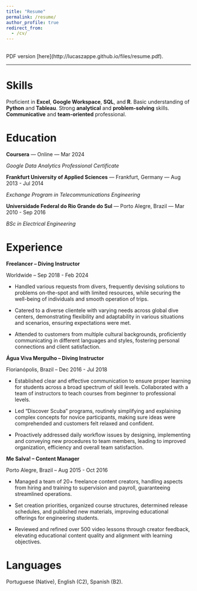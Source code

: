 ```yaml
---
title: "Resume"
permalink: /resume/
author_profile: true
redirect_from:
  - /cv/
---
```


<br/>
PDF version [here](http://lucaszappe.github.io/files/resume.pdf).

---

Skills
======
Proficient in **Excel**, **Google Workspace**, **SQL**, and **R**. Basic understanding of **Python** and **Tableau**. Strong **analytical** and **problem-solving** skills. **Communicative** and **team-oriented** professional.

Education
======
**Coursera** &mdash; Online &mdash; Mar 2024

*Google Data Analytics Professional Certificate*

**Frankfurt University of Applied Sciences** &mdash; Frankfurt, Germany &mdash; Aug 2013 - Jul 2014

*Exchange Program in Telecommunications Engineering*

**Universidade Federal do Rio Grande do Sul** &mdash; Porto Alegre, Brazil &mdash; Mar 2010 - Sep 2016

*BSc in Electrical Engineering*

Experience
======
**Freelancer – Diving Instructor**

Worldwide – Sep 2018 - Feb 2024

- Handled various requests from divers, frequently devising solutions to problems on-the-spot and with limited resources, while securing the well-being of individuals and smooth operation of trips.

- Catered to a diverse clientele with varying needs across global dive centers, demonstrating flexibility and adaptability in various situations and scenarios, ensuring expectations were met.

- Attended to customers from multiple cultural backgrounds, proficiently communicating in different languages and styles, fostering personal connections and client satisfaction.

**Água Viva Mergulho – Diving Instructor**

Florianópolis, Brazil – Dec 2016 - Jul 2018

- Established clear and effective communication to ensure proper learning for students across a broad spectrum of skill levels. Collaborated with a team of instructors to teach courses from beginner to professional levels.
- Led “Discover Scuba” programs, routinely simplifying and explaining complex concepts for novice participants, making sure ideas were comprehended and customers felt relaxed and confident.

- Proactively addressed daily workflow issues by designing, implementing and conveying new procedures to team members, leading to improved organization, efficiency and overall team satisfaction.

**Me Salva! – Content Manager**

Porto Alegre, Brazil – Aug 2015 - Oct 2016

- Managed a team of 20+ freelance content creators, handling aspects from hiring and training to supervision and payroll, guaranteeing streamlined operations.

- Set creation priorities, organized course structures, determined release schedules, and published new materials, improving educational offerings for engineering students.

- Reviewed and refined over 500 video lessons through creator feedback, elevating educational content quality and alignment with learning objectives.
  
Languages
======
Portuguese (Native), English (C2), Spanish (B2).

<!---
Publications
======
  <ul>{% for post in site.publications reversed %}
    {% include archive-single-cv.html %}
  {% endfor %}</ul>
  
Talks
======
  <ul>{% for post in site.talks reversed %}
    {% include archive-single-talk-cv.html  %}
  {% endfor %}</ul>
  
Teaching
======
  <ul>{% for post in site.teaching reversed %}
    {% include archive-single-cv.html %}
  {% endfor %}</ul>
--->
